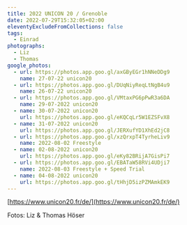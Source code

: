 ```yaml
---
title: 2022 UNICON 20 / Grenoble
date: 2022-07-29T15:32:05+02:00
eleventyExcludeFromCollections: false
tags:
  - Einrad
photographs:
  - Liz
  - Thomas
google_photos:
  - url: https://photos.app.goo.gl/axGByEGr1hNNeDDg9
    name: 27-07-22 unicon20
  - url: https://photos.app.goo.gl/DUqNiyReqLtNgB4u9
    name: 26-07-22 unicon20
  - url: https://photos.app.goo.gl/VMtaxPG6pPwR3a6DA
    name: 29-07-2022 unicon20
  - name: 30-07-2022 unicon20
    url: https://photos.app.goo.gl/eKQCqLr5W1EZSFvX8
  - name: 31-07-2022 unicon20
    url: https://photos.app.goo.gl/JERXufYD1XhEd2jC8
  - url: https://photos.app.goo.gl/xzQrxpT4TyrheLiv9
    name: 2022-08-02 Freestyle
  - name: 02-08-2022 unicon20
    url: https://photos.app.goo.gl/eKy82BRijA7GisPi7
  - url: https://photos.app.goo.gl/EBATaW58RVi4UDji7
    name: 2022-08-03 Freestyle + Speed Trial
  - name: 04-08-2022 unicon20
    url: https://photos.app.goo.gl/tHhjD5izPZMAmkEK9
---
```

[https://www.unicon20.fr/de/](https://www.unicon20.fr/de/)

Fotos: Liz & Thomas Höser




